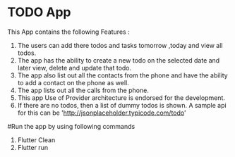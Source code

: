 # TODO App

This App contains the following Features :
1. The users can add there todos and tasks tomorrow ,today and view all todos.
2. The app has the ability to create a new todo on the selected date and later view,
   delete and update that todo.
3. The app also list out all the contacts from the phone and have the ability to add a
   contact on the phone as well.
4. The app lists out all the calls from the phone.
5. This app Use of Provider architecture is endorsed for the development.
6. If there are no todos, then a list of dummy todos is shown. A sample api for this can
   be 'http://jsonplaceholder.typicode.com/todo'
   
#Run the app by using following commands
 
1. Flutter Clean
2. Flutter run
